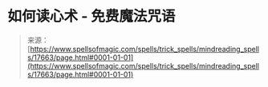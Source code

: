 <!--yml

category: 未分类

date: 2024-06-12 18:58:55

-->

# 如何读心术 - 免费魔法咒语

> 来源：[https://www.spellsofmagic.com/spells/trick_spells/mindreading_spells/17663/page.html#0001-01-01](https://www.spellsofmagic.com/spells/trick_spells/mindreading_spells/17663/page.html#0001-01-01)
